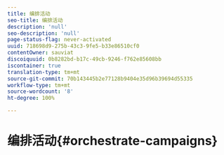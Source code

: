 ```yaml
---
title: 编排活动
seo-title: 编排活动
description: 'null'
seo-description: 'null'
page-status-flag: never-activated
uuid: 718698d9-275b-43c3-9fe5-b33e86510cf0
contentOwner: sauviat
discoiquuid: 0b8282bd-b17c-49cb-9246-f762e85608bb
iscontainer: true
translation-type: tm+mt
source-git-commit: 70b143445b2e77128b9404e35d96b39694d55335
workflow-type: tm+mt
source-wordcount: '8'
ht-degree: 100%

---
```



# 编排活动{#orchestrate-campaigns}

